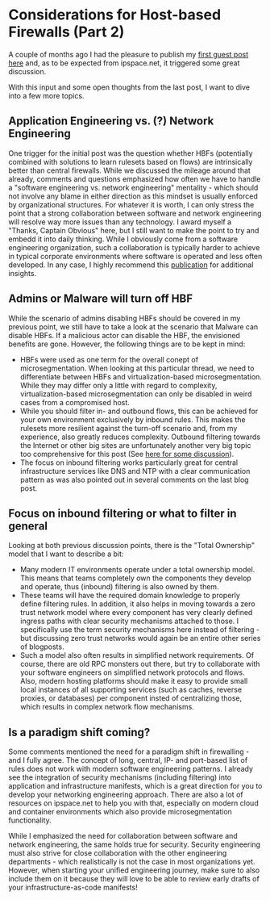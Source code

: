 # Considerations for Host-based Firewalls (Part 2)

A couple of months ago I had the pleasure to publish my [first guest post here](https://blog.ipspace.net/2020/09/considerations-host-based-firewalls.html) and, as to be expected from ipspace.net, it triggered some great discussion.

With this input and some open thoughts from the last post, I want to dive into a few more topics. 

## Application Engineering vs. (?) Network Engineering

One trigger for the initial post was the question whether HBFs (potentially combined with solutions to learn rulesets based on flows) are intrinsically better than central firewalls. While we discussed the mileage around that already, comments and questions emphasized how often we have to handle a "software engineering vs. network engineering" mentality - which should not involve any blame in either direction as this mindset is usually enforced by organizational structures. For whatever it is worth, I can only stress the point that a strong collaboration between software and network engineering will resolve way more issues than any technology. I award myself a "Thanks, Captain Obvious" here, but I still want to make the point to try and embedd it into daily thinking. While I obviously come from a software engineering organization, such a collaboration is typically harder to achieve in typical corporate environments where software is operated and less often developed. In any case, I highly recommend this [publication](https://www.blackhat.com/us-20/briefings/schedule/#engineering-empathy-adapting-software-engineering-principles-and-process-to-security-19659) for additional insights. 

## Admins or Malware will turn off HBF

While the scenario of admins disabling HBFs should be covered in my previous point, we still have to take a look at the scenario that Malware can disable HBFs. If a malicious actor can disable the HBF, the envisioned benefits are gone. However, the following things are to be kept in mind:
- HBFs were used as one term for the overall conept of microsegmentation. When looking at this particular thread, we need to differentiate between HBFs and virtualization-based microsegmentation. While they may differ only a little with regard to complexity, virtualization-based microsegmentation can only be disabled in weird cases from a compromised host.
- While you should filter in- and outbound flows, this can be achieved for your own environment exclusively by inbound rules. This makes the rulesets more resilient against the turn-off scenario and, from my experience, also greatly reduces complexity. Outbound filtering towards the Internet or other big sites are unfortunately another very big topic too comprehensive for this post (See [here for some discussion](https://twitter.com/search?q=(from%3A%40cyb3rops)%20proxy&src=typed_query)).
- The focus on inbound filtering works particularly great for central infrastructure services like DNS and NTP with a clear communication pattern as was also pointed out in several comments on the last blog post.

## Focus on inbound filtering or what to filter in general

Looking at both previous discussion points, there is the "Total Ownership" model that I want to describe a bit:
- Many modern IT environments operate under a total ownership model. This means that teams completely own the components they develop and operate, thus (inbound) filtering is also owned by them.
- These teams will have the required domain knowledge to properly define filtering rules. In addition, it also helps in moving towards a zero trust network model where every component has very clearly defined ingress paths with clear security mechanisms attached to those. I specifically use the term security mechanisms here instead of filtering - but discussing zero trust networks would again be an entire other series of blogposts.
- Such a model also often results in simplified network requirements. Of course, there are old RPC monsters out there, but try to collaborate with your software engineers on simplified network protocols and flows. Also, modern hosting platforms should make it easy to provide small local instances of all supporting services (such as caches, reverse proxies, or databases) per component insted of centralizing those, which results in complex network flow mechanisms.

## Is a paradigm shift coming?

Some comments mentioned the need for a paradigm shift in firewalling - and I fully agree. The concept of long, central, IP- and port-based list of rules does not work with modern software engineering patterns. I already see the integration of security mechanisms (including filtering) into application and infrastructure manifests, which is a great direction for you to develop your networking engineering approach. There are also a lot of resources on ipspace.net to help you with that, especially on modern cloud and container environments which also provide microsegmentation functionality. 

While I emphasized the need for collaboration between software and network engineering, the same holds true for security. Security engineering must also strive for close collaboration with the other engineering departments - which realistically is not the case in most organizations yet. However, when starting your unified engineering journey, make sure to also include them on it because they will love to be able to review early drafts of your infrastructure-as-code manifests!
